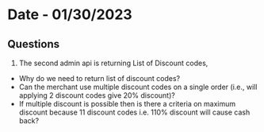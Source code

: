# Date - 01/30/2023
## Questions
1. The second admin api is returning List of Discount codes,
  - Why do we need to return list of discount codes?
  - Can the merchant use multiple discount codes on a single order (i.e., will applying 2 discount codes give 20% discount)?
  - If multiple discount is possible then is there a criteria on maximum discount because 11 discount codes i.e. 110% discount will cause cash back?
  
